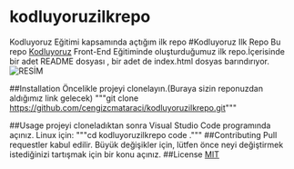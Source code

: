 # kodluyoruzilkrepo
Kodluyoruz Eğitimi kapsamında açtığım ilk repo
#Kodluyoruz Ilk Repo
Bu repo [Kodluyoruz](https://www.kodluyoruz.org/) Front-End Eğitiminde oluşturduğumuz ilk repo.İçerisinde bir adet README dosyası , bir adet de index.html dosyas barındırıyor.
![RESİM](https://i.pinimg.com/originals/bb/a8/85/bba885e3472d6e32a5c410f93ff5f3e1.jpg)


##Installation
Öncelikle projeyi clonelayın.(Buraya sizin reponuzdan aldığımız link gelecek)
"""git clone https://github.com/cengizcmataraci/kodluyoruzilkrepo.git"""

##Usage
projeyi cloneladıktan sonra Visual Studio Code programında açınız.
Linux için:
"""cd kodluyoruzilkrepo
code ."""
##Contributing
Pull requestler kabul edilir. Büyük değişikler için, lütfen önce neyi değiştirmek  istediğinizi tartışmak için bir konu açınız.
##License
[MIT](https://choosealicense.com/licenses/mit/)
